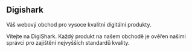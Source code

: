 ## Digishark

Váš webový obchod pro vysoce kvalitní digitální produkty.

Vítejte na DigiShark. Každý produkt na našem obchodě je ověřen našimi správci pro zajištění nejvyšších standardů kvality.
